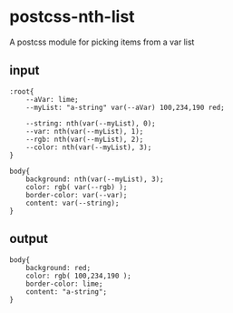 # postcss-nth-list
A postcss module for picking items from a var list


## input
```
:root{
    --aVar: lime;
    --myList: "a-string" var(--aVar) 100,234,190 red;

    --string: nth(var(--myList), 0);
    --var: nth(var(--myList), 1);
    --rgb: nth(var(--myList), 2);
    --color: nth(var(--myList), 3);
}

body{
    background: nth(var(--myList), 3);
    color: rgb( var(--rgb) );
    border-color: var(--var);
    content: var(--string);
}

```

## output
```
body{
    background: red;
    color: rgb( 100,234,190 );
    border-color: lime;
    content: "a-string";
}
```
